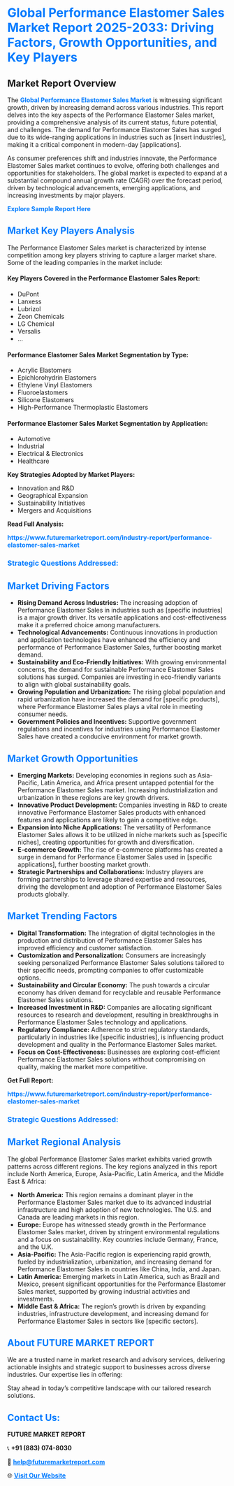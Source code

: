 <h1 style="color: #007BFF;">Global Performance Elastomer Sales Market Report 2025-2033: Driving Factors, Growth Opportunities, and Key Players</h1>

<section id="overview">
<h2>Market Report Overview</h2>
<p>The <a href="https://www.futuremarketreport.com/industry-report/performance-elastomer-sales-market" style="color: #007BFF; text-decoration: none;"><strong>Global Performance Elastomer Sales Market</strong></a> is witnessing significant growth, driven by increasing demand across various industries. This report delves into the key aspects of the Performance Elastomer Sales market, providing a comprehensive analysis of its current status, future potential, and challenges. The demand for Performance Elastomer Sales has surged due to its wide-ranging applications in industries such as [insert industries], making it a critical component in modern-day [applications].</p>
<p>As consumer preferences shift and industries innovate, the Performance Elastomer Sales market continues to evolve, offering both challenges and opportunities for stakeholders. The global market is expected to expand at a substantial compound annual growth rate (CAGR) over the forecast period, driven by technological advancements, emerging applications, and increasing investments by major players.</p>
</section>

<section id="overview">
<p><a href="https://www.futuremarketreport.com/request-sample/reportId=104763" style="color: #007BFF; text-decoration: none;"><strong>Explore Sample Report Here</strong></a></p>
</section>

<section id="key-players">
<h2 style="color: #007BFF;">Market Key Players Analysis</h2>
<p>The Performance Elastomer Sales market is characterized by intense competition among key players striving to capture a larger market share. Some of the leading companies in the market include:</p>
<h4>Key Players Covered in the Performance Elastomer Sales Report:</h4>
<ul><li>DuPont</li><li>Lanxess</li><li>Lubrizol</li><li>Zeon Chemicals</li><li>LG Chemical</li><li>Versalis</li><li>...</li></ul>
<h4>Performance Elastomer Sales Market Segmentation by Type:</h4>
<ul><li>Acrylic Elastomers</li><li>Epichlorohydrin Elastomers</li><li>Ethylene Vinyl Elastomers</li><li>Fluoroelastomers</li><li>Silicone Elastomers</li><li>High-Performance Thermoplastic Elastomers</li></ul>

<h4>Performance Elastomer Sales Market Segmentation by Application:</h4>
<ul><li>Automotive</li><li>Industrial</li><li>Electrical &amp; Electronics</li><li>Healthcare</li></ul>
<p><strong>Key Strategies Adopted by Market Players:</strong></p>
<ul>
<li>Innovation and R&D</li>
<li>Geographical Expansion</li>
<li>Sustainability Initiatives</li>
<li>Mergers and Acquisitions</li>
</ul>
</section>

<section>
<p><strong>Read Full Analysis: </strong></p><a href="https://www.futuremarketreport.com/industry-report/performance-elastomer-sales-market" style="color: #007BFF; text-decoration: none;"><strong>https://www.futuremarketreport.com/industry-report/performance-elastomer-sales-market</strong></a>
<h3 style="color: #007BFF;">Strategic Questions Addressed:</h3>
</section>

<section id="driving-factors">
<h2 style="color: #007BFF;">Market Driving Factors</h2>
<ul>
<li><strong>Rising Demand Across Industries:</strong> The increasing adoption of Performance Elastomer Sales in industries such as [specific industries] is a major growth driver. Its versatile applications and cost-effectiveness make it a preferred choice among manufacturers.</li>
<li><strong>Technological Advancements:</strong> Continuous innovations in production and application technologies have enhanced the efficiency and performance of Performance Elastomer Sales, further boosting market demand.</li>
<li><strong>Sustainability and Eco-Friendly Initiatives:</strong> With growing environmental concerns, the demand for sustainable Performance Elastomer Sales solutions has surged. Companies are investing in eco-friendly variants to align with global sustainability goals.</li>
<li><strong>Growing Population and Urbanization:</strong> The rising global population and rapid urbanization have increased the demand for [specific products], where Performance Elastomer Sales plays a vital role in meeting consumer needs.</li>
<li><strong>Government Policies and Incentives:</strong> Supportive government regulations and incentives for industries using Performance Elastomer Sales have created a conducive environment for market growth.</li>
</ul>
</section>

<section id="growth-opportunities">
<h2 style="color: #007BFF;">Market Growth Opportunities</h2>
<ul>
<li><strong>Emerging Markets:</strong> Developing economies in regions such as Asia-Pacific, Latin America, and Africa present untapped potential for the Performance Elastomer Sales market. Increasing industrialization and urbanization in these regions are key growth drivers.</li>
<li><strong>Innovative Product Development:</strong> Companies investing in R&D to create innovative Performance Elastomer Sales products with enhanced features and applications are likely to gain a competitive edge.</li>
<li><strong>Expansion into Niche Applications:</strong> The versatility of Performance Elastomer Sales allows it to be utilized in niche markets such as [specific niches], creating opportunities for growth and diversification.</li>
<li><strong>E-commerce Growth:</strong> The rise of e-commerce platforms has created a surge in demand for Performance Elastomer Sales used in [specific applications], further boosting market growth.</li>
<li><strong>Strategic Partnerships and Collaborations:</strong> Industry players are forming partnerships to leverage shared expertise and resources, driving the development and adoption of Performance Elastomer Sales products globally.</li>
</ul>
</section>

<section id="trending-factors">
<h2 style="color: #007BFF;">Market Trending Factors</h2>
<ul>
<li><strong>Digital Transformation:</strong> The integration of digital technologies in the production and distribution of Performance Elastomer Sales has improved efficiency and customer satisfaction.</li>
<li><strong>Customization and Personalization:</strong> Consumers are increasingly seeking personalized Performance Elastomer Sales solutions tailored to their specific needs, prompting companies to offer customizable options.</li>
<li><strong>Sustainability and Circular Economy:</strong> The push towards a circular economy has driven demand for recyclable and reusable Performance Elastomer Sales solutions.</li>
<li><strong>Increased Investment in R&D:</strong> Companies are allocating significant resources to research and development, resulting in breakthroughs in Performance Elastomer Sales technology and applications.</li>
<li><strong>Regulatory Compliance:</strong> Adherence to strict regulatory standards, particularly in industries like [specific industries], is influencing product development and quality in the Performance Elastomer Sales market.</li>
<li><strong>Focus on Cost-Effectiveness:</strong> Businesses are exploring cost-efficient Performance Elastomer Sales solutions without compromising on quality, making the market more competitive.</li>
</ul>
</section>

<section>
<p><strong>Get Full Report: </strong></p><a href="https://www.futuremarketreport.com/industry-report/performance-elastomer-sales-market" style="color: #007BFF; text-decoration: none;"><strong>https://www.futuremarketreport.com/industry-report/performance-elastomer-sales-market</strong></a>
<h3 style="color: #007BFF;">Strategic Questions Addressed:</h3>
</section>


<section id="regional-analysis">
<h2 style="color: #007BFF;">Market Regional Analysis</h2>
<p>The global Performance Elastomer Sales market exhibits varied growth patterns across different regions. The key regions analyzed in this report include North America, Europe, Asia-Pacific, Latin America, and the Middle East & Africa:</p>
<ul>
<li><strong>North America:</strong> This region remains a dominant player in the Performance Elastomer Sales market due to its advanced industrial infrastructure and high adoption of new technologies. The U.S. and Canada are leading markets in this region.</li>
<li><strong>Europe:</strong> Europe has witnessed steady growth in the Performance Elastomer Sales market, driven by stringent environmental regulations and a focus on sustainability. Key countries include Germany, France, and the U.K.</li>
<li><strong>Asia-Pacific:</strong> The Asia-Pacific region is experiencing rapid growth, fueled by industrialization, urbanization, and increasing demand for Performance Elastomer Sales in countries like China, India, and Japan.</li>
<li><strong>Latin America:</strong> Emerging markets in Latin America, such as Brazil and Mexico, present significant opportunities for the Performance Elastomer Sales market, supported by growing industrial activities and investments.</li>
<li><strong>Middle East & Africa:</strong> The region’s growth is driven by expanding industries, infrastructure development, and increasing demand for Performance Elastomer Sales in sectors like [specific sectors].</li>
</ul>
</section>

<footer>
<h2 style="color: #007BFF;">About FUTURE MARKET REPORT</h2>
<p>We are a trusted name in market research and advisory services, delivering actionable insights and strategic support to businesses across diverse industries. Our expertise lies in offering:</p>

<p>Stay ahead in today’s competitive landscape with our tailored research solutions.</p>

<h2 style="color: #007BFF;">Contact Us:</h2>
<p><strong>FUTURE MARKET REPORT</strong></p>
<p>📞 <strong>+91 (883) 074-8030</strong></p>
<p>📧 <strong><a href="mailto:help@futuremarketreport.com" style="color: #007BFF;">help@futuremarketreport.com</a></strong></p>
<p>🌐 <strong><a href="https://www.futuremarketreport.com/" style="color: #007BFF;">Visit Our Website</a></strong></p>
</footer>